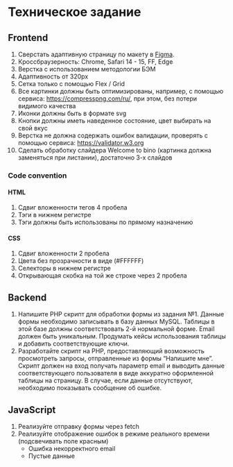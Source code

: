 # Техническое задание

## Frontend

1. Сверстать адаптивную страницу по макету в [Figma](https://www.figma.com/file/QWAG5TivBU1G6b6L9Tkdez).
2. Кроссбраузерность: Chrome, Safari 14 - 15, FF, Edge
3. Верстка с использованием методологии БЭМ
4. Адаптивность от 320px
5. Сетка только с помощью Flex / Grid
6. Все картинки должны быть оптимизированы, например, с помощью сервиса:
   https://compresspng.com/ru/, при этом, без потери видимого качества
7. Иконки должны быть в формате svg
8. Кнопки должны иметь наведенное состояние, цвет выбирать на свой вкус
9. Верстка не должна содержать ошибок валидации, проверять с помощью сервиса:
   https://validator.w3.org
10. Сделать обработку слайдера Welcome to bino (картинка должна заменяться при
    листании), достаточно 3-х слайдов

### Code convention

#### HTML

1. Сдвиг вложенности тегов 4 пробела
2. Тэги в нижнем регистре
3. Тэги должны быть использованы по прямому назначению

#### CSS

1. Сдвиг вложенности 2 пробела
2. Цвета без прозрачности в виде (#FFFFFF)
3. Селекторы в нижнем регистре
4. Открывающая скобка на той же строке через 2 пробела

## Backend

1. Напишите PHP скрипт для обработки формы из задания №1. Данные формы
   необходимо записывать в базу данных MySQL. Таблицы в этой базе должны
   соответствовать 2-й нормальной форме. Email должен быть уникальным. Продумать
   кейсы использования таблицы и добавить соответствующие ключи.
2. Разработайте скрипт на PHP, предоставляющий возможность просмотреть
   запросы, отправленные из формы “Напишите мне”. Скрипт должен на вход
   получать параметр email и выводить данные соответствующего пользователя в
   виде аккуратно оформленной таблицы на страницу. В случае, если данные
   отсутствуют, необходимо показывать сообщение об ошибке.

## JavaScript

1. Реализуйте отправку формы через fetch
2. Реализуйте отображение ошибок в режиме реального времени (подсвечивать поле
   красным)
   * Ошибка некорректного email
   * Пустые данные
